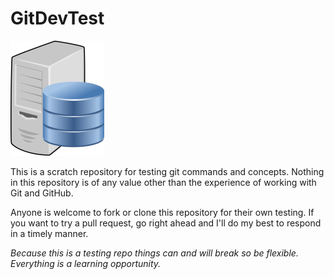 # GitDevTest

![db image](images/db.png)

This is a scratch repository for testing git commands and concepts. Nothing in this repository is of any value other than the experience  of working with Git and GitHub.

Anyone is welcome to fork or clone this repository for their own testing. If you want to try a pull request, go right ahead and I'll do my best to respond in a timely manner.

_Because this is a testing repo things can and will break so be flexible. Everything is a learning opportunity._
